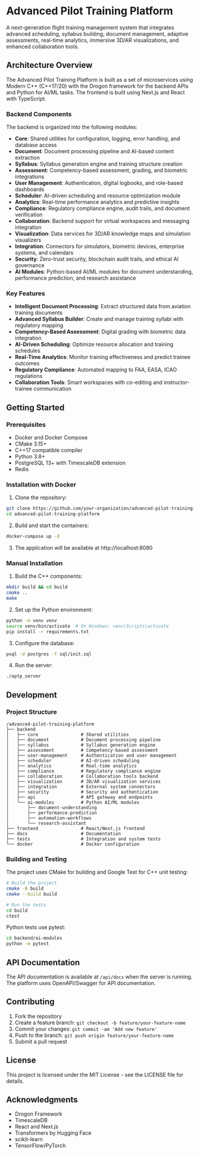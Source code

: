 # Advanced Pilot Training Platform

A next-generation flight training management system that integrates advanced scheduling, syllabus building, document management, adaptive assessments, real-time analytics, immersive 3D/AR visualizations, and enhanced collaboration tools.

## Architecture Overview

The Advanced Pilot Training Platform is built as a set of microservices using Modern C++ (C++17/20) with the Drogon framework for the backend APIs and Python for AI/ML tasks. The frontend is built using Next.js and React with TypeScript.

### Backend Components

The backend is organized into the following modules:

- **Core**: Shared utilities for configuration, logging, error handling, and database access
- **Document**: Document processing pipeline and AI-based content extraction
- **Syllabus**: Syllabus generation engine and training structure creation
- **Assessment**: Competency-based assessment, grading, and biometric integrations
- **User Management**: Authentication, digital logbooks, and role-based dashboards
- **Scheduler**: AI-driven scheduling and resource optimization module
- **Analytics**: Real-time performance analytics and predictive insights
- **Compliance**: Regulatory compliance engine, audit trails, and document verification
- **Collaboration**: Backend support for virtual workspaces and messaging integration
- **Visualization**: Data services for 3D/AR knowledge maps and simulation visualizers
- **Integration**: Connectors for simulators, biometric devices, enterprise systems, and calendars
- **Security**: Zero-trust security, blockchain audit trails, and ethical AI governance
- **AI Modules**: Python-based AI/ML modules for document understanding, performance prediction, and research assistance

### Key Features

- **Intelligent Document Processing**: Extract structured data from aviation training documents
- **Advanced Syllabus Builder**: Create and manage training syllabi with regulatory mapping
- **Competency-Based Assessment**: Digital grading with biometric data integration
- **AI-Driven Scheduling**: Optimize resource allocation and training schedules
- **Real-Time Analytics**: Monitor training effectiveness and predict trainee outcomes
- **Regulatory Compliance**: Automated mapping to FAA, EASA, ICAO regulations
- **Collaboration Tools**: Smart workspaces with co-editing and instructor-trainee communication

## Getting Started

### Prerequisites

- Docker and Docker Compose
- CMake 3.15+
- C++17 compatible compiler
- Python 3.8+
- PostgreSQL 13+ with TimescaleDB extension
- Redis

### Installation with Docker

1. Clone the repository:

```bash
git clone https://github.com/your-organization/advanced-pilot-training-platform.git
cd advanced-pilot-training-platform
```

2. Build and start the containers:

```bash
docker-compose up -d
```

3. The application will be available at http://localhost:8080

### Manual Installation

1. Build the C++ components:

```bash
mkdir build && cd build
cmake ..
make
```

2. Set up the Python environment:

```bash
python -m venv venv
source venv/bin/activate  # On Windows: venv\Scripts\activate
pip install -r requirements.txt
```

3. Configure the database:

```bash
psql -U postgres -f sql/init.sql
```

4. Run the server:

```bash
./aptp_server
```

## Development

### Project Structure

```
/advanced-pilot-training-platform
├── backend
│   ├── core                # Shared utilities
│   ├── document            # Document processing pipeline
│   ├── syllabus            # Syllabus generation engine
│   ├── assessment          # Competency-based assessment
│   ├── user-management     # Authentication and user management
│   ├── scheduler           # AI-driven scheduling
│   ├── analytics           # Real-time analytics
│   ├── compliance          # Regulatory compliance engine
│   ├── collaboration       # Collaboration tools backend
│   ├── visualization       # 3D/AR visualization services
│   ├── integration         # External system connectors
│   ├── security            # Security and authentication
│   ├── api                 # API gateway and endpoints
│   └── ai-modules          # Python AI/ML modules
│       ├── document-understanding
│       ├── performance-prediction
│       ├── automation-workflows
│       └── research-assistant
├── frontend                # React/Next.js frontend
├── docs                    # Documentation
├── tests                   # Integration and system tests
└── docker                  # Docker configuration
```

### Building and Testing

The project uses CMake for building and Google Test for C++ unit testing:

```bash
# Build the project
cmake -B build
cmake --build build

# Run the tests
cd build
ctest
```

Python tests use pytest:

```bash
cd backend/ai-modules
python -m pytest
```

## API Documentation

The API documentation is available at `/api/docs` when the server is running. The platform uses OpenAPI/Swagger for API documentation.

## Contributing

1. Fork the repository
2. Create a feature branch: `git checkout -b feature/your-feature-name`
3. Commit your changes: `git commit -am 'Add new feature'`
4. Push to the branch: `git push origin feature/your-feature-name`
5. Submit a pull request

## License

This project is licensed under the MIT License - see the LICENSE file for details.

## Acknowledgments

- Drogon Framework
- TimescaleDB
- React and Next.js
- Transformers by Hugging Face
- scikit-learn
- TensorFlow/PyTorch
